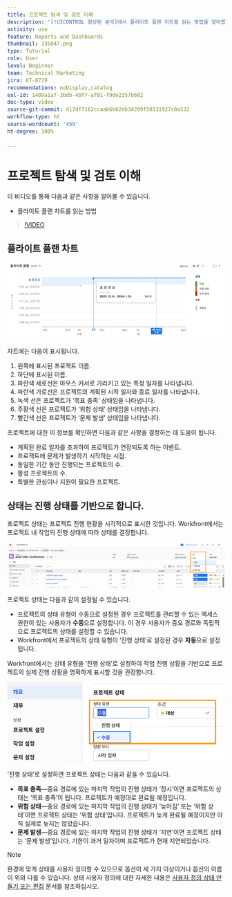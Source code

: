 ```yaml
---
title: 프로젝트 탐색 및 검토 이해
description: '[!UICONTROL 향상된 분석]에서 플라이트 플랜 차트를 읽는 방법을 알아봅니다.'
activity: use
feature: Reports and Dashboards
thumbnail: 335047.png
type: Tutorial
role: User
level: Beginner
team: Technical Marketing
jira: KT-8729
recommendations: noDisplay,catalog
exl-id: 1409a1af-3bdb-40f7-af01-f9de2357b602
doc-type: video
source-git-commit: d17df7162ccaab6b62db34209f50131927c0a532
workflow-type: ht
source-wordcount: '459'
ht-degree: 100%

---
```


# 프로젝트 탐색 및 검토 이해

이 비디오를 통해 다음과 같은 사항을 알아볼 수 있습니다.

* 플라이트 플랜 차트를 읽는 방법

>[!VIDEO](https://video.tv.adobe.com/v/335047/?quality=12&learn=on&enablevpops)

## 플라이트 플랜 차트

![An image of a flight plan chart with numbers matching bullets below](assets/section-2-1.png)

차트에는 다음이 표시됩니다.

1. 왼쪽에 표시된 프로젝트 이름.
1. 하단에 표시된 이름.
1. 파란색 세로선은 마우스 커서로 가리키고 있는 특정 일자를 나타냅니다.
1. 파란색 가로선은 프로젝트의 계획된 시작 일자와 종료 일자를 나타냅니다.
1. 녹색 선은 프로젝트가 ‘목표 충족’ 상태임을 나타냅니다.
1. 주황색 선은 프로젝트가 ‘위험 상태’ 상태임을 나타냅니다.
1. 빨간색 선은 프로젝트가 ‘문제 발생’ 상태임을 나타냅니다.

프로젝트에 대한 이 정보를 확인하면 다음과 같은 사항을 결정하는 데 도움이 됩니다.

* 계획된 완료 일자를 초과하여 프로젝트가 연장되도록 하는 이벤트.
* 프로젝트에 문제가 발생하기 시작하는 시점.
* 동일한 기간 동안 진행되는 프로젝트의 수.
* 활성 프로젝트의 수.
* 특별한 관심이나 지원이 필요한 프로젝트.

## 상태는 진행 상태를 기반으로 합니다.

프로젝트 상태는 프로젝트 진행 현황을 시각적으로 표시한 것입니다. Workfront에서는 프로젝트 내 작업의 진행 상태에 따라 상태를 결정합니다.

![An image of possible progress statuses](assets/section-2-2.png)

프로젝트 상태는 다음과 같이 설정될 수 있습니다.

* 프로젝트의 상태 유형이 수동으로 설정된 경우 프로젝트를 관리할 수 있는 액세스 권한이 있는 사용자가 **수동**&#x200B;으로 설정합니다. 이 경우 사용자가 중요 경로와 독립적으로 프로젝트의 상태를 설정할 수 있습니다.
* Workfront에서 프로젝트의 상태 유형이 ‘진행 상태’로 설정된 경우 **자동**&#x200B;으로 설정됩니다.

Workfront에서는 상태 유형을 ‘진행 상태’로 설정하여 작업 진행 상황을 기반으로 프로젝트의 실제 진행 상황을 명확하게 표시할 것을 권장합니다.

![An image of possible progress statuses](assets/section-2-3.png)

‘진행 상태’로 설정하면 프로젝트 상태는 다음과 같을 수 있습니다.

* **목표 충족**—중요 경로에 있는 마지막 작업의 진행 상태가 ‘정시’이면 프로젝트의 상태는 ‘목표 충족’이 됩니다. 프로젝트가 예정대로 완료될 예정입니다.
* **위험 상태**—중요 경로에 있는 마지막 작업의 진행 상태가 ‘늦어짐’ 또는 ‘위험 상태’이면 프로젝트 상태는 ‘위험 상태’입니다. 프로젝트가 늦게 완료될 예정이지만 아직 실제로 늦지는 않았습니다.
* **문제 발생**—중요 경로에 있는 마지막 작업의 진행 상태가 ‘지연’이면 프로젝트 상태는 ‘문제 발생’입니다. 기한이 과거 일자이며 프로젝트가 현재 지연되었습니다.

>[!NOTE]
>
>환경에 맞게 상태를 사용자 정의할 수 있으므로 옵션이 세 가지 이상이거나 옵션의 이름이 위와 다를 수 있습니다. 상태 사용자 정의에 대한 자세한 내용은 [사용자 정의 상태 만들기 또는 편집](https://experienceleague.adobe.com/docs/workfront/using/administration-and-setup/customize/custom-conditions/create-edit-custom-conditions.html?lang=ko) 문서를 참조하십시오.
